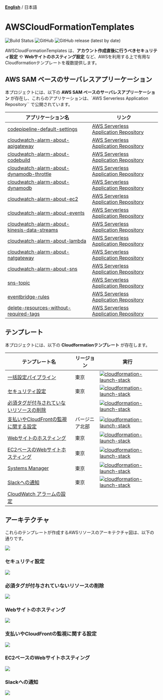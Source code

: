 [**English**](README.md) / 日本語

# AWSCloudFormationTemplates
![Build Status](https://codebuild.ap-northeast-1.amazonaws.com/badges?uuid=eyJlbmNyeXB0ZWREYXRhIjoiT1o3djE0RFpweWErRDl6SkpwTGsySVJKbWk0ajhreUlEaXAvTHh3ZzdaS2wzNVR5V1hpZkZRRVRtcFIvNncydWdad2w4TG9MRVMzVGFvMlZKY2RNYUowPSIsIml2UGFyYW1ldGVyU3BlYyI6Ik0vOGVWdGFEWTlyYVdDZUwiLCJtYXRlcmlhbFNldFNlcmlhbCI6MX0%3D&branch=master)
![GitHub](https://img.shields.io/github/license/eijikominami/aws-cloudformation-templates)
![GitHub release (latest by date)](https://img.shields.io/github/v/release/eijikominami/aws-cloudformation-templates)
 
AWSCloudFormationTemplates は、**アカウント作成直後に行うべきセキュリティ設定** や **Webサイトのホスティング設定** など、AWSを利用する上で有用なCloudformationテンプレートを複数提供します。

## AWS SAM ベースのサーバレスアプリーケーション

本プロジェクトには、以下の **AWS SAM ベースのサーバレスアプリーケーション** が存在し、これらのアプリケーションは、`AWS Serverless Application Repository`` で公開されています。

| アプリケーション名 | リンク |
| --- | --- |
| [codepipeline-default-settings](cicd/codepipeline-default-settings.md) | [AWS Serverless Application Repository](https://serverlessrepo.aws.amazon.com/applications/arn:aws:serverlessrepo:us-east-1:172664222583:applications~codepipeline-default-settings) |
| [cloudwatch-alarm-about-apigateway](monitoring/cloudwatch-alarm-about-apigateway.md) | [AWS Serverless Application Repository](https://serverlessrepo.aws.amazon.com/applications/arn:aws:serverlessrepo:us-east-1:172664222583:applications~cloudwatch-alarm-about-apigateway) |
| [cloudwatch-alarm-about-codebuild](monitoring/cloudwatch-alarm-about-codebuild.md) | [AWS Serverless Application Repository](https://serverlessrepo.aws.amazon.com/applications/arn:aws:serverlessrepo:us-east-1:172664222583:applications~cloudwatch-alarm-about-codebuild) |
| [cloudwatch-alarm-about-dynamodb-throttle](monitoring/cloudwatch-alarm-about-dynamodb-throttle.md) | [AWS Serverless Application Repository](https://serverlessrepo.aws.amazon.com/applications/arn:aws:serverlessrepo:us-east-1:172664222583:applications~cloudwatch-alarm-about-dynamodb-throttle) |
| [cloudwatch-alarm-about-dynamodb](monitorining/cloudwatch-alarm-about-dynamodb.md) | [AWS Serverless Application Repository](https://serverlessrepo.aws.amazon.com/applications/arn:aws:serverlessrepo:us-east-1:172664222583:applications~cloudwatch-alarm-about-dynamodb) |
| [cloudwatch-alarm-about-ec2](monitoring/cloudwatch-alarm-about-ec2.md) | [AWS Serverless Application Repository](https://serverlessrepo.aws.amazon.com/applications/arn:aws:serverlessrepo:us-east-1:172664222583:applications~cloudwatch-alarm-about-ec2) |
| [cloudwatch-alarm-about-events](monitoring/cloudwatch-alarm-about-events.md) | [AWS Serverless Application Repository](https://serverlessrepo.aws.amazon.com/applications/arn:aws:serverlessrepo:us-east-1:172664222583:applications~cloudwatch-alarm-about-events) |
| [cloudwatch-alarm-about-kinesis-data-streams](monitoring/cloudwatch-alarm-about-kinesis-data-streams.md) | [AWS Serverless Application Repository](https://serverlessrepo.aws.amazon.com/applications/arn:aws:serverlessrepo:us-east-1:172664222583:applications~cloudwatch-alarm-about-kinesis-data-streams) |
| [cloudwatch-alarm-about-lambda](monitoring/cloudwatch-alarm-about-lambda.md) | [AWS Serverless Application Repository](https://serverlessrepo.aws.amazon.com/applications/arn:aws:serverlessrepo:us-east-1:172664222583:applications~cloudwatch-alarm-about-lambda) |
| [cloudwatch-alarm-about-natgateway](monitoring/cloudwatch-alarm-about-natgateway.md) | [AWS Serverless Application Repository](https://serverlessrepo.aws.amazon.com/applications/arn:aws:serverlessrepo:us-east-1:172664222583:applications~cloudwatch-alarm-about-natgateway) |
| [cloudwatch-alarm-about-sns](monitoring/cloudwatch-alarm-about-sns.md) | [AWS Serverless Application Repository](https://serverlessrepo.aws.amazon.com/applications/arn:aws:serverlessrepo:us-east-1:172664222583:applications~cloudwatch-alarm-about-sns) |
| [sns-topic](notification/sns-topic.md) | [AWS Serverless Application Repository](https://serverlessrepo.aws.amazon.com/applications/arn:aws:serverlessrepo:us-east-1:172664222583:applications~sns-topic) |
| [eventbridge-rules](eventbridge-rules.md) | [AWS Serverless Application Repository](https://serverlessrepo.aws.amazon.com/applications/arn:aws:serverlessrepo:us-east-1:172664222583:applications~eventbridge-rules) |
| [delete-resources-without-required-tags](security-config-rules/delete-resources-without-required-tags.md) | [AWS Serverless Application Repository](https://serverlessrepo.aws.amazon.com/applications/arn:aws:serverlessrepo:us-east-1:172664222583:applications~delete-resources-without-required-tags) |

## テンプレート

本プロジェクトには、以下の **Cloudformationテンプレート** が存在します。

| テンプレート名 | リージョン | 実行 |
| --- | --- | --- |
| [一括設定パイプライン](/cicd/README_JP.md) | 東京 | [![cloudformation-launch-stack](images/cloudformation-launch-stack.png)](https://console.aws.amazon.com/cloudformation/home?region=ap-northeast-1#/stacks/create/review?stackName=CICD&templateURL=https://eijikominami.s3-ap-northeast-1.amazonaws.com/aws-cloudformation-templates/cicd/template.yaml) |
| [セキュリティ設定](/security/README_JP.md) | 東京| [![cloudformation-launch-stack](images/cloudformation-launch-stack.png)](https://console.aws.amazon.com/cloudformation/home?region=ap-northeast-1#/stacks/create/review?stackName=DefaultSecuritySettings&templateURL=https://eijikominami.s3-ap-northeast-1.amazonaws.com/aws-cloudformation-templates/security/template.yaml) |
| [必須タグが付与されていないリソースの削除](/security-config-rules/README_JP.md) | | [![cloudformation-launch-stack](images/cloudformation-launch-stack.png)](https://console.aws.amazon.com/cloudformation/home?region=ap-northeast-1#/stacks/create/review?stackName=DefaultSecuritySettings-ConfigRules&templateURL=https://eijikominami.s3-ap-northeast-1.amazonaws.com/aws-cloudformation-templates/security-config-rules/packaged.yaml) |
| [支払いやCloudFrontの監視に関する設定](/global/README_JP.md) | バージニア北部 | [![cloudformation-launch-stack](images/cloudformation-launch-stack.png)](https://console.aws.amazon.com/cloudformation/home?region=us-east-1#/stacks/create/review?stackName=GlobalSettings&templateURL=https://eijikominami.s3-ap-northeast-1.amazonaws.com/aws-cloudformation-templates/global/template.yaml) |
| [Webサイトのホスティング](/static-website-hosting-with-ssl/README_JP.md) | 東京 | [![cloudformation-launch-stack](images/cloudformation-launch-stack.png)](https://console.aws.amazon.com/cloudformation/home?region=ap-northeast-1#/stacks/create/review?stackName=StaticWebsiteHosting&templateURL=https://eijikominami.s3-ap-northeast-1.amazonaws.com/aws-cloudformation-templates/static-website-hosting-with-ssl/template.yaml)  |
| [EC2ベースのWebサイトホスティング](/web-servers/README_JP.md) | 東京 | [![cloudformation-launch-stack](images/cloudformation-launch-stack.png)](https://console.aws.amazon.com/cloudformation/home?region=ap-northeast-1#/stacks/create/review?stackName=WebServers&templateURL=https://eijikominami.s3-ap-northeast-1.amazonaws.com/aws-cloudformation-templates/web-servers/template.yaml)  |
| [Systems Manager](/web-servers/README_JP.md) | 東京 | [![cloudformation-launch-stack](images/cloudformation-launch-stack.png)](https://console.aws.amazon.com/cloudformation/home?region=ap-northeast-1#/stacks/create/review?stackName=SystemsManager&templateURL=https://eijikominami.s3-ap-northeast-1.amazonaws.com/aws-cloudformation-templates/web-servers/ssm.yaml&param_PrefixOfLogicalName=SystemsManager) |
| [Slackへの通知](/notification/README_JP.md) | 東京 | [![cloudformation-launch-stack](images/cloudformation-launch-stack.png)](https://console.aws.amazon.com/cloudformation/home?region=ap-northeast-1#/stacks/create/review?stackName=Notification&templateURL=https://eijikominami.s3-ap-northeast-1.amazonaws.com/aws-cloudformation-templates/notification/packaged.yaml) |
| [CloudWatch アラームの設定](/monitoring/README_JP.md) | | |

## アーキテクチャ

これらのテンプレートが作成するAWSリソースのアーキテクチャ図は、以下の通りです。

![](images/architecture.png)

### セキュリティ設定

![](images/architecture-default-security-settings.png)

### 必須タグが付与されていないリソースの削除

![](images/architecture-delete-resources-without-required-tags.png)

### Webサイトのホスティング

![](images/architecture-static-website-hosting.png)

### 支払いやCloudFrontの監視に関する設定

![](images/architecture-global.png)

### EC2ベースのWebサイトホスティング

![](images/architecture-web-servers.png)

### Slackへの通知

![](images/architecture-notification.png)